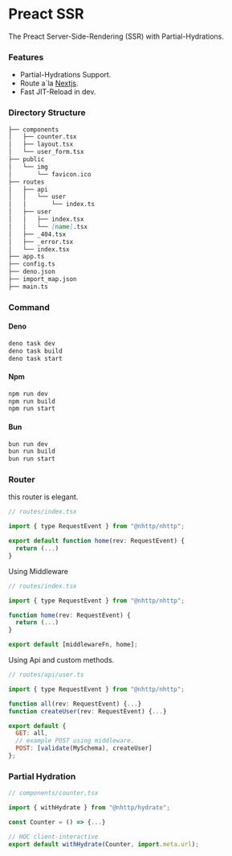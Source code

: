 # Preact SSR
The Preact Server-Side-Rendering (SSR) with Partial-Hydrations.

### Features
- Partial-Hydrations Support.
- Route a`la [Nextjs](https://nextjs.org).
- Fast JIT-Reload in dev.

### Directory Structure
```md
├── components
│   ├── counter.tsx
│   ├── layout.tsx
│   └── user_form.tsx
├── public
│   └── img
│       └── favicon.ico
├── routes
│   ├── api
│   │   └── user
│   │       └── index.ts
│   ├── user
│   │   ├── index.tsx
│   │   └── [name].tsx
│   ├── _404.tsx
│   ├── _error.tsx
│   └── index.tsx
├── app.ts
├── config.ts
├── deno.json
├── import_map.json
├── main.ts
```

### Command
#### Deno
```bash
deno task dev
deno task build
deno task start
```
#### Npm
```bash
npm run dev
npm run build
npm run start
```
#### Bun
```bash
bun run dev
bun run build
bun run start
```

### Router
this router is elegant.

```jsx
// routes/index.tsx

import { type RequestEvent } from "@nhttp/nhttp";

export default function home(rev: RequestEvent) {
  return (...)
}
```
Using Middleware
```jsx
// routes/index.tsx

import { type RequestEvent } from "@nhttp/nhttp";

function home(rev: RequestEvent) {
  return (...)
}

export default [middlewareFn, home];
```

Using Api and custom methods.
```jsx
// routes/api/user.ts

import { type RequestEvent } from "@nhttp/nhttp";

function all(rev: RequestEvent) {...}
function createUser(rev: RequestEvent) {...}

export default {
  GET: all,
  // example POST using middleware.
  POST: [validate(MySchema), createUser]
};
```

### Partial Hydration
```jsx
// components/counter.tsx

import { withHydrate } from "@nhttp/hydrate";

const Counter = () => {...}

// HOC client-interactive
export default withHydrate(Counter, import.meta.url);
```